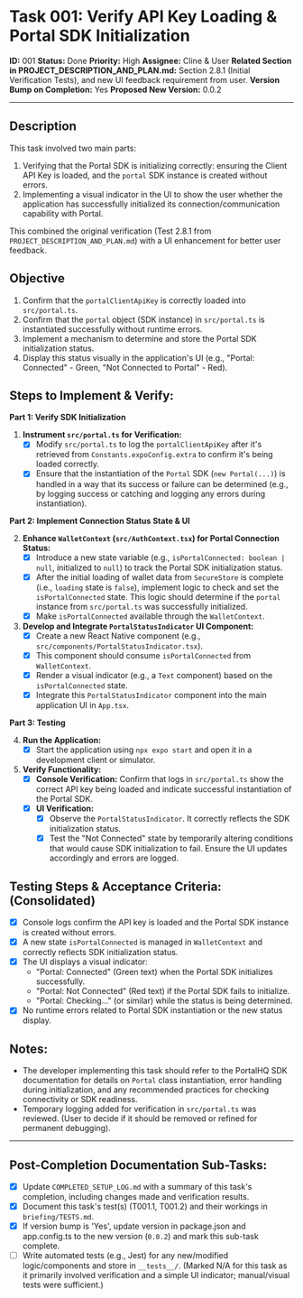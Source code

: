 # Task 001: Verify API Key Loading & Portal SDK Initialization

**ID:** 001
**Status:** Done
**Priority:** High
**Assignee:** Cline & User
**Related Section in PROJECT_DESCRIPTION_AND_PLAN.md:** Section 2.8.1 (Initial Verification Tests), and new UI feedback requirement from user.
**Version Bump on Completion:** Yes
**Proposed New Version:** 0.0.2

---

## Description

This task involved two main parts:
1.  Verifying that the Portal SDK is initializing correctly: ensuring the Client API Key is loaded, and the `portal` SDK instance is created without errors.
2.  Implementing a visual indicator in the UI to show the user whether the application has successfully initialized its connection/communication capability with Portal.

This combined the original verification (Test 2.8.1 from `PROJECT_DESCRIPTION_AND_PLAN.md`) with a UI enhancement for better user feedback.

## Objective

1.  Confirm that the `portalClientApiKey` is correctly loaded into `src/portal.ts`.
2.  Confirm that the `portal` object (SDK instance) in `src/portal.ts` is instantiated successfully without runtime errors.
3.  Implement a mechanism to determine and store the Portal SDK initialization status.
4.  Display this status visually in the application's UI (e.g., "Portal: Connected" - Green, "Not Connected to Portal" - Red).

## Steps to Implement & Verify:

**Part 1: Verify SDK Initialization**

1.  **Instrument `src/portal.ts` for Verification:**
    *   [x] Modify `src/portal.ts` to log the `portalClientApiKey` after it's retrieved from `Constants.expoConfig.extra` to confirm it's being loaded correctly.
    *   [x] Ensure that the instantiation of the `Portal` SDK (`new Portal(...)`) is handled in a way that its success or failure can be determined (e.g., by logging success or catching and logging any errors during instantiation).

**Part 2: Implement Connection Status State & UI**

2.  **Enhance `WalletContext` (`src/AuthContext.tsx`) for Portal Connection Status:**
    *   [x] Introduce a new state variable (e.g., `isPortalConnected: boolean | null`, initialized to `null`) to track the Portal SDK initialization status.
    *   [x] After the initial loading of wallet data from `SecureStore` is complete (i.e., `loading` state is `false`), implement logic to check and set the `isPortalConnected` state. This logic should determine if the `portal` instance from `src/portal.ts` was successfully initialized.
    *   [x] Make `isPortalConnected` available through the `WalletContext`.

3.  **Develop and Integrate `PortalStatusIndicator` UI Component:**
    *   [x] Create a new React Native component (e.g., `src/components/PortalStatusIndicator.tsx`).
    *   [x] This component should consume `isPortalConnected` from `WalletContext`.
    *   [x] Render a visual indicator (e.g., a `Text` component) based on the `isPortalConnected` state.
    *   [x] Integrate this `PortalStatusIndicator` component into the main application UI in `App.tsx`.

**Part 3: Testing**

4.  **Run the Application:**
    *   [x] Start the application using `npx expo start` and open it in a development client or simulator.

5.  **Verify Functionality:**
    *   [x] **Console Verification:** Confirm that logs in `src/portal.ts` show the correct API key being loaded and indicate successful instantiation of the Portal SDK.
    *   [x] **UI Verification:**
        *   [x] Observe the `PortalStatusIndicator`. It correctly reflects the SDK initialization status.
        *   [x] Test the "Not Connected" state by temporarily altering conditions that would cause SDK initialization to fail. Ensure the UI updates accordingly and errors are logged.

## Testing Steps & Acceptance Criteria: (Consolidated)

*   [x] Console logs confirm the API key is loaded and the Portal SDK instance is created without errors.
*   [x] A new state `isPortalConnected` is managed in `WalletContext` and correctly reflects SDK initialization status.
*   [x] The UI displays a visual indicator:
    *   "Portal: Connected" (Green text) when the Portal SDK initializes successfully.
    *   "Portal: Not Connected" (Red text) if the Portal SDK fails to initialize.
    *   "Portal: Checking..." (or similar) while the status is being determined.
*   [x] No runtime errors related to Portal SDK instantiation or the new status display.

## Notes:
*   The developer implementing this task should refer to the PortalHQ SDK documentation for details on `Portal` class instantiation, error handling during initialization, and any recommended practices for checking connectivity or SDK readiness.
*   Temporary logging added for verification in `src/portal.ts` was reviewed. (User to decide if it should be removed or refined for permanent debugging).

---
## Post-Completion Documentation Sub-Tasks:
*   [x] Update `COMPLETED_SETUP_LOG.md` with a summary of this task's completion, including changes made and verification results.
*   [x] Document this task's test(s) (T001.1, T001.2) and their workings in `briefing/TESTS.md`.
*   [x] If version bump is 'Yes', update version in package.json and app.config.ts to the new version (`0.0.2`) and mark this sub-task complete.
*   [ ] Write automated tests (e.g., Jest) for any new/modified logic/components and store in `__tests__/`. (Marked N/A for this task as it primarily involved verification and a simple UI indicator; manual/visual tests were sufficient.)
